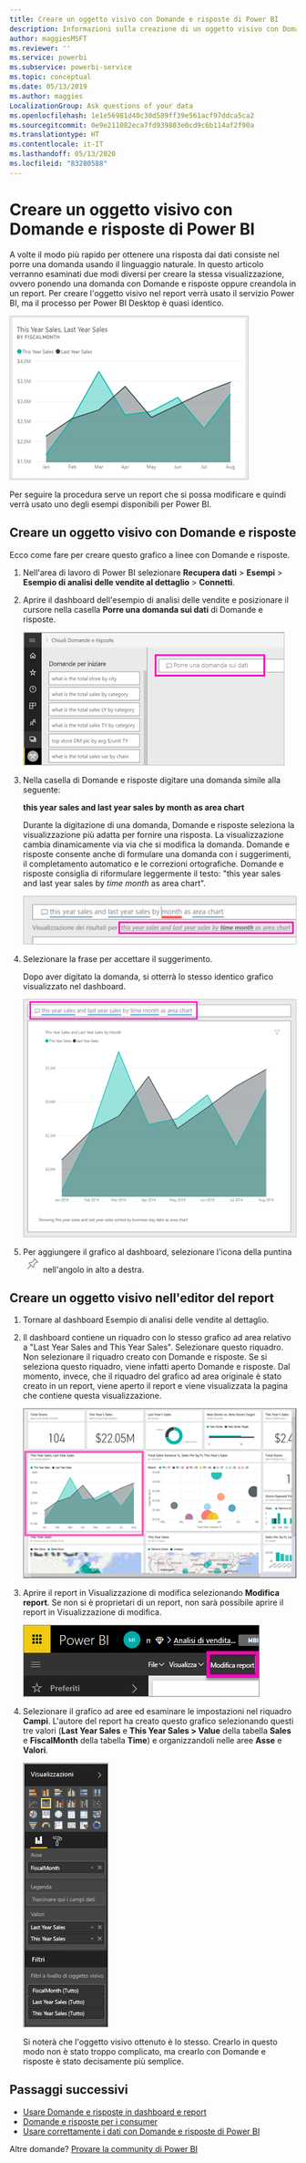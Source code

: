```yaml
---
title: Creare un oggetto visivo con Domande e risposte di Power BI
description: Informazioni sulla creazione di un oggetto visivo con Domande e risposte nel servizio Power BI con l'esempio di analisi delle vendite al dettaglio
author: maggiesMSFT
ms.reviewer: ''
ms.service: powerbi
ms.subservice: powerbi-service
ms.topic: conceptual
ms.date: 05/13/2019
ms.author: maggies
LocalizationGroup: Ask questions of your data
ms.openlocfilehash: 1e1e56981d40c30d589ff39e561acf97ddca5ca2
ms.sourcegitcommit: 0e9e211082eca7fd939803e0cd9c6b114af2f90a
ms.translationtype: HT
ms.contentlocale: it-IT
ms.lasthandoff: 05/13/2020
ms.locfileid: "83280588"
---
```

# <a name="create-a-visual-with-power-bi-qa"></a>Creare un oggetto visivo con Domande e risposte di Power BI

A volte il modo più rapido per ottenere una risposta dai dati consiste nel porre una domanda usando il linguaggio naturale.  In questo articolo verranno esaminati due modi diversi per creare la stessa visualizzazione, ovvero ponendo una domanda con Domande e risposte oppure creandola in un report. Per creare l'oggetto visivo nel report verrà usato il servizio Power BI, ma il processo per Power BI Desktop è quasi identico.

![Grafico completato di Power BI](media/power-bi-visualization-introduction-to-q-and-a/power-bi-qna-create-visual.png)

Per seguire la procedura serve un report che si possa modificare e quindi verrà usato uno degli esempi disponibili per Power BI.

## <a name="create-a-visual-with-qa"></a>Creare un oggetto visivo con Domande e risposte

Ecco come fare per creare questo grafico a linee con Domande e risposte.

1. Nell'area di lavoro di Power BI selezionare **Recupera dati** \> **Esempi**  \> **Esempio di analisi delle vendite al dettaglio** > **Connetti**.

1. Aprire il dashboard dell'esempio di analisi delle vendite e posizionare il cursore nella casella **Porre una domanda sui dati** di Domande e risposte.

    ![Posizionare il cursore nella casella di Domande e risposte](media/power-bi-visualization-introduction-to-q-and-a/power-bi-qna-cursor-in-qna-box.png)

2. Nella casella di Domande e risposte digitare una domanda simile alla seguente:
   
    **this year sales and last year sales by month as area chart**
   
    Durante la digitazione di una domanda, Domande e risposte seleziona la visualizzazione più adatta per fornire una risposta. La visualizzazione cambia dinamicamente via via che si modifica la domanda. Domande e risposte consente anche di formulare una domanda con i suggerimenti, il completamento automatico e le correzioni ortografiche. Domande e risposte consiglia di riformulare leggermente il testo: "this year sales and last year sales by *time month* as area chart".  

    ![Formulazione corretta da Domande e risposte](media/power-bi-visualization-introduction-to-q-and-a/power-bi-qna-corrected-create-filled-chart.png)

4. Selezionare la frase per accettare il suggerimento. 
   
   Dopo aver digitato la domanda, si otterrà lo stesso identico grafico visualizzato nel dashboard.
   
   ![Grafico ad area compilato con Domande e risposte](media/power-bi-visualization-introduction-to-q-and-a/power-bi-qna-create-filled-chart.png)

4. Per aggiungere il grafico al dashboard, selezionare l'icona della puntina ![l'icona Aggiungi](media/power-bi-visualization-introduction-to-q-and-a/pinnooutline.png) nell'angolo in alto a destra.

## <a name="create-a-visual-in-the-report-editor"></a>Creare un oggetto visivo nell'editor del report

1. Tornare al dashboard Esempio di analisi delle vendite al dettaglio.
   
2. Il dashboard contiene un riquadro con lo stesso grafico ad area relativo a "Last Year Sales and This Year Sales".  Selezionare questo riquadro. Non selezionare il riquadro creato con Domande e risposte. Se si seleziona questo riquadro, viene infatti aperto Domande e risposte. Dal momento, invece, che il riquadro del grafico ad area originale è stato creato in un report, viene aperto il report e viene visualizzata la pagina che contiene questa visualizzazione.

    ![Dashboard dell'esempio di analisi delle vendite al dettaglio](media/power-bi-visualization-introduction-to-q-and-a/power-bi-dashboard.png)

1. Aprire il report in Visualizzazione di modifica selezionando **Modifica report**.  Se non si è proprietari di un report, non sarà possibile aprire il report in Visualizzazione di modifica.
   
    ![Pulsante Modifica report](media/power-bi-visualization-introduction-to-q-and-a/power-bi-edit-report.png)
4. Selezionare il grafico ad aree ed esaminare le impostazioni nel riquadro **Campi**.  L'autore del report ha creato questo grafico selezionando questi tre valori (**Last Year Sales** e **This Year Sales > Value** della tabella **Sales** e **FiscalMonth** della tabella **Time**) e organizzandoli nelle aree **Asse** e **Valori**.
   
    ![Riquadro Visualizzazioni](media/power-bi-visualization-introduction-to-q-and-a/gnatutorial_3-new.png)

    Si noterà che l'oggetto visivo ottenuto è lo stesso. Crearlo in questo modo non è stato troppo complicato, ma crearlo con Domande e risposte è stato decisamente più semplice.

## <a name="next-steps"></a>Passaggi successivi

- [Usare Domande e risposte in dashboard e report](power-bi-tutorial-q-and-a.md)  
- [Domande e risposte per i consumer](../consumer/end-user-q-and-a.md)
- [Usare correttamente i dati con Domande e risposte di Power BI](service-prepare-data-for-q-and-a.md)

Altre domande? [Provare la community di Power BI](https://community.powerbi.com/)
